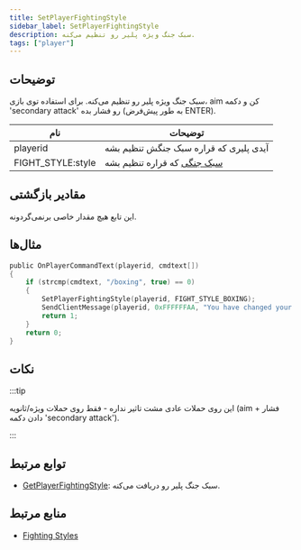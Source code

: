 ```yaml
---
title: SetPlayerFightingStyle
sidebar_label: SetPlayerFightingStyle
description: سبک جنگ ویژه پلیر رو تنظیم می‌کنه.
tags: ["player"]
---
```


## توضیحات

سبک جنگ ویژه پلیر رو تنظیم می‌کنه. برای استفاده توی بازی، aim کن و دکمه 'secondary attack' رو فشار بده (به طور پیش‌فرض ENTER).

| نام               | توضیحات                                                           |
| ----------------- | ----------------------------------------------------------------- |
| playerid          | آیدی پلیری که قراره سبک جنگش تنظیم بشه                             |
| FIGHT_STYLE:style | [سبک جنگی](../resources/fightingstyles) که قراره تنظیم بشه        |

## مقادیر بازگشتی

این تابع هیچ مقدار خاصی برنمی‌گردونه.

## مثال‌ها

```c
public OnPlayerCommandText(playerid, cmdtext[])
{
    if (strcmp(cmdtext, "/boxing", true) == 0)
    {
        SetPlayerFightingStyle(playerid, FIGHT_STYLE_BOXING);
        SendClientMessage(playerid, 0xFFFFFFAA, "You have changed your fighting style to boxing!");
        return 1;
    }
    return 0;
}
```

## نکات

:::tip

این روی حملات عادی مشت تاثیر نداره - فقط روی حملات ویژه/ثانویه (aim + فشار دادن دکمه 'secondary attack').

:::

## توابع مرتبط

- [GetPlayerFightingStyle](GetPlayerFightingStyle): سبک جنگ پلیر رو دریافت می‌کنه.

## منابع مرتبط

- [Fighting Styles](../resources/fightingstyles)